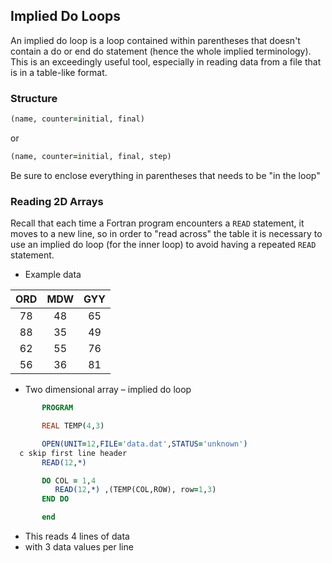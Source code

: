 ## Implied Do Loops

An implied do loop is a loop contained within parentheses that doesn't contain a do or end do statement (hence the whole implied terminology). This is an exceedingly useful tool, especially in reading data from a file that is in a table-like format.

### Structure

```fortran
(name, counter=initial, final)
```
or
```fortran
(name, counter=initial, final, step)
```
Be sure to enclose everything in parentheses that needs to be "in the loop"

### Reading 2D Arrays

Recall that each time a Fortran program encounters a `READ` statement, it moves to a new line, so in order to "read across" the table it is necessary to use an implied do loop (for the inner loop) to avoid having a repeated `READ` statement.

* Example data

|ORD|MDW|GYY|
|:---:|:---:|:---:|
|78|48|65|
|88|35|49|
|62|55|76|
|56|36|81|

* Two dimensional array – implied do loop
```fortran
       PROGRAM

       REAL TEMP(4,3)

       OPEN(UNIT=12,FILE='data.dat',STATUS='unknown')
  c skip first line header
       READ(12,*)

       DO COL = 1,4
          READ(12,*) ,(TEMP(COL,ROW), row=1,3)
       END DO

       end
```
* This reads 4 lines of data
 * with 3 data values per line
